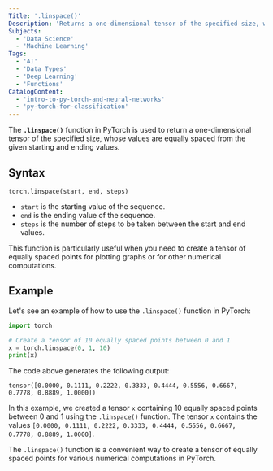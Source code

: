 ```yaml
---
Title: '.linspace()'
Description: 'Returns a one-dimensional tensor of the specified size, whose values are equally spaced from the given starting and ending values.'
Subjects:
  - 'Data Science'
  - 'Machine Learning'
Tags:
  - 'AI'
  - 'Data Types'
  - 'Deep Learning'
  - 'Functions'
CatalogContent:
  - 'intro-to-py-torch-and-neural-networks'
  - 'py-torch-for-classification'
---
```


The **`.linspace()`** function in PyTorch is used to return a one-dimensional tensor of the specified size, whose values are equally spaced from the given starting and ending values.

## Syntax

```pseudo
torch.linspace(start, end, steps)
```

- `start` is the starting value of the sequence.
- `end` is the ending value of the sequence.
- `steps` is the number of steps to be taken between the start and end values.

This function is particularly useful when you need to create a tensor of equally spaced points for plotting graphs or for other numerical computations.

## Example

Let's see an example of how to use the `.linspace()` function in PyTorch:

```py
import torch

# Create a tensor of 10 equally spaced points between 0 and 1
x = torch.linspace(0, 1, 10)
print(x)
```

The code above generates the following output:

```shell
tensor([0.0000, 0.1111, 0.2222, 0.3333, 0.4444, 0.5556, 0.6667, 0.7778, 0.8889, 1.0000])
```

In this example, we created a tensor `x` containing 10 equally spaced points between 0 and 1 using the `.linspace()` function. The tensor `x` contains the values `[0.0000, 0.1111, 0.2222, 0.3333, 0.4444, 0.5556, 0.6667, 0.7778, 0.8889, 1.0000]`.

The `.linspace()` function is a convenient way to create a tensor of equally spaced points for various numerical computations in PyTorch.
